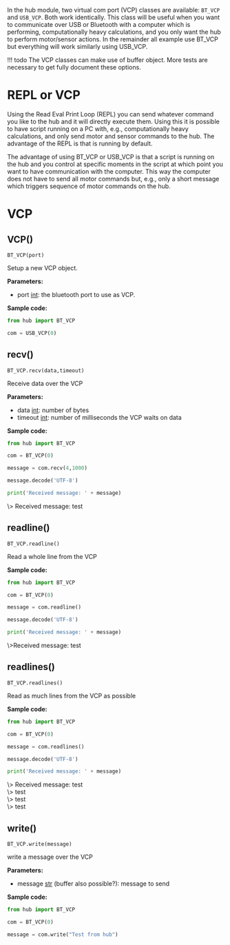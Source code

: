 In the hub module, two virtual com port (VCP) classes are available: `BT_VCP` and `USB_VCP`. Both work identically. This class will be useful when you want to communicate over USB or Bluetooth with a computer which is performing, computationally heavy calculations, and you only want the hub to perform motor/sensor actions. In the remainder all example use BT_VCP but everything will work similarly using USB_VCP. 

!!! todo
    The VCP classes can make use of buffer object. More tests are necessary to get fully document these options.

# REPL or VCP

Using the Read Eval Print Loop (REPL) you can send whatever command you like to the hub and it will directly execute them. Using this it is possible to have script running on a PC with, e.g., computationally heavy calculations, and only send motor and sensor commands to the hub. The advantage of the REPL is that is running by default. 

The advantage of using BT_VCP or USB_VCP is that a script is running on the hub and you control at specific moments in the script at which point you want to have communication with the computer. This way the computer does not have to send all motor commands but, e.g., only a short message which triggers sequence of motor commands on the hub. 

# VCP

## VCP()

`BT_VCP(port)`

Setup a new VCP object. 

__Parameters:__

*  port [int](data_types.md#int): the bluetooth port to use as VCP.


__Sample code:__

``` python
from hub import BT_VCP

com = USB_VCP(0)
```

## recv()

`BT_VCP.recv(data,timeout)`

Receive data over the VCP

__Parameters:__

*  data [int](data_types.md#int): number of bytes
*  timeout [int](data_types.md#int): number of milliseconds the VCP waits on data

__Sample code:__

``` python
from hub import BT_VCP

com = BT_VCP(0)

message = com.recv(4,1000)

message.decode('UTF-8')

print('Received message: ' + message)
```

<span class='shell_output'>
\> Received message: test
</span>

## readline()

`BT_VCP.readline()`

Read a whole line from the VCP

__Sample code:__

``` python
from hub import BT_VCP

com = BT_VCP(0)

message = com.readline()

message.decode('UTF-8')

print('Received message: ' + message)
```

<span class='shell_output'>
\>Received message: test
</span>

## readlines()

`BT_VCP.readlines()`

Read as much lines from the VCP as possible

__Sample code:__

``` python
from hub import BT_VCP

com = BT_VCP(0)

message = com.readlines()

message.decode('UTF-8')

print('Received message: ' + message)
```

<span class='shell_output'>
\> Received message: test</br>
\> test</br>
\> test<br/>
\> test
</span>

## write()

`BT_VCP.write(message)`

write a message over the VCP

__Parameters:__

*  message [str](data_types.md#str) (buffer also possible?): message to send

__Sample code:__

``` python
from hub import BT_VCP

com = BT_VCP(0)

message = com.write("Test from hub")
```









